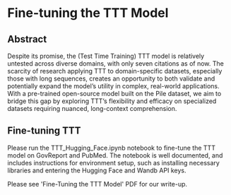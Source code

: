 # Fine-tuning the TTT Model

## Abstract
Despite its promise, the (Test Time Training) TTT model is relatively untested across diverse domains, with only seven
citations as of now. The scarcity of research applying TTT to domain-specific datasets, especially
those with long sequences, creates an opportunity to both validate and potentially expand the model’s
utility in complex, real-world applications. With a pre-trained open-source model built on the Pile
dataset, we aim to bridge this gap by exploring TTT’s flexibility and efficacy on specialized datasets
requiring nuanced, long-context comprehension.

## Fine-tuning TTT
Please run the TTT_Hugging_Face.ipynb notebook to fine-tune the TTT model on GovReport and PubMed. The notebook is well documented, and includes instructions for environment setup, such as installing necessary libraries and entering the Hugging Face and Wandb API keys.

Please see 'Fine-Tuning the TTT Model' PDF for our write-up.
